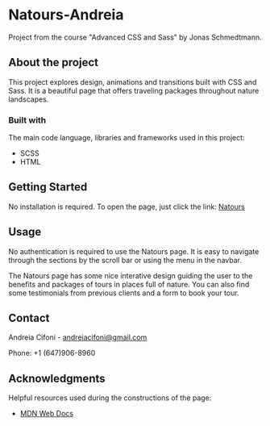 # Natours-Andreia
Project from the course "Advanced CSS and Sass" by Jonas Schmedtmann.

## About the project
This project explores design, animations and transitions built with CSS and Sass. It is a beautiful page that offers traveling packages throughout nature landscapes.
    
### Built with
The main code language, libraries and frameworks used in this project:

* SCSS
* HTML


## Getting Started 

No installation is required. To open the page, just click the link:  [Natours](https://andreiacifoni.github.io/Natours/)

## Usage

No authentication is required to use the Natours page. It is easy to navigate through the sections by the scroll bar or using the menu in the navbar.

The Natours page has some nice interative design guiding the user to the benefits and packages of tours in places full of nature. You can also find some testimonials from previous clients and a form to book your tour.

## Contact
Andreia Cifoni - andreiacifoni@gmail.com

Phone: +1 (647)906-8960

## Acknowledgments
Helpful resources used during the constructions of the page:
- [MDN Web Docs](https://developer.mozilla.org/en-US/)
